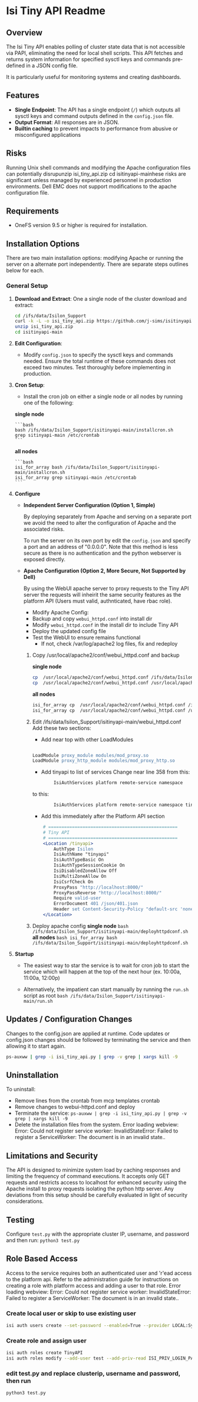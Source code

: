 # Isi Tiny API Readme

## Overview
The Isi Tiny API enables polling of cluster state data that is not accessible via PAPI, eliminating the need for local shell scripts. This API fetches and returns system information for specified sysctl keys and commands pre-defined in a JSON config file. 

It is particularly useful for monitoring systems and creating dashboards.

## Features

- **Single Endpoint**: The API has a single endpoint (`/`) which outputs all sysctl keys and command outputs defined in the `config.json` file.
- **Output Format**: All responses are in JSON.
- **Builtin caching** to prevent impacts to performance from abusive or misconfigured applications


## Risks
Running Unix shell commands and modifying the Apache configuration files can potentially disrupunzip isi_tiny_api.zip
cd isitinyapi-mainhese risks are significant unless managed by experienced personnel in production environments. Dell EMC does not support modifications to the apache configuration file.

## Requirements

- OneFS version 9.5 or higher is required for installation.

## Installation Options

There are two main installation options: modifying Apache or running the server on a alternate port independently. There are separate steps outlines below for each.

### General Setup

1. **Download and Extract**:
    One a single node of the cluster download and extract:

    ```bash 
    cd /ifs/data/Isilon_Support
    curl -k -L -o isi_tiny_api.zip https://github.com/j-sims/isitinyapi/archive/refs/heads/main.zip
    unzip isi_tiny_api.zip
    cd isitinyapi-main

    ```

2. **Edit Configuration**:
   - Modify `config.json` to specify the sysctl keys and commands needed. Ensure the total runtime of these commands does not exceed two minutes. Test thoroughly before implementing in production.

3. **Cron Setup**:
   - Install the cron job on either a single node or all nodes by running one of the following:

   **single node**

       ```bash
       bash /ifs/data/Isilon_Support/isitinyapi-main/installcron.sh
       grep sitinyapi-main /etc/crontab
       ```

   **all nodes**

       ```bash
       isi_for_array bash /ifs/data/Isilon_Support/isitinyapi-main/installcron.sh
       isi_for_array grep sitinyapi-main /etc/crontab
       ```
4. **Configure**
    - **Independent Server Configuration (Option 1, Simple)**

        By deploying separately from Apache and serving on a separate port we avoid the need to alter the configuration of Apache and the associated risks.

        To run the server on its own port by edit the `config.json` and specify a port and an address of "0.0.0.0". Note that this method is less secure as there is no authentication and the python webserver is exposed directly.


    - **Apache Configuration (Option 2, More Secure, Not Supported by Dell)**

        By using the WebUI apache server to proxy requests to the Tiny API server the requests will inheirit the same security features as the platform API (Users must valid, authnticated, have rbac role).

        - Modify Apache Config:
        - Backup and copy `webui_httpd.conf` into install dir
        - Modify `webui_httpd.conf` in the install dir to include Tiny API
        - Deploy the updated config file
        - Test the WebUI to ensure remains functional
          - If not, check /var/log/apache2 log files, fix and redeploy

        1. Copy /usr/local/apache2/conf/webui_httpd.conf and backup

            **single node**

            ```bash
            cp  /usr/local/apache2/conf/webui_httpd.conf /ifs/data/Isilon_Support/isitinyapi-main
            cp  /usr/local/apache2/conf/webui_httpd.conf /usr/local/apache2/conf/webui_httpd.conf.orig.`date "+%Y%m%d%H%M%S"`
            ```

            **all nodes**

            ```bash
            isi_for_array cp  /usr/local/apache2/conf/webui_httpd.conf /ifs/data/Isilon_Support/isitinyapi-main
            isi_for_array cp  /usr/local/apache2/conf/webui_httpd.conf /usr/local/apache2/conf/webui_httpd.conf.orig.`date "+%Y%m%d%H%M%S"`
            ```

        2. Edit /ifs/data/Isilon_Support/isitinyapi-main/webui_httpd.conf
            Add these two sections:

            - Add near top with other LoadModules

            ```apache

            LoadModule proxy_module modules/mod_proxy.so
            LoadModule proxy_http_module modules/mod_proxy_http.so
            ```

            - Add tinyapi to list of services
            Change near line 358 from this:

            ```apache
                    IsiAuthServices platform remote-service namespace
            ```

            to this:

            ```apache
                    IsiAuthServices platform remote-service namespace tinyapi
            ```

            - Add this immediately after the Platform API section

            ```apache
                # =================================================
                # Tiny API
                # =================================================
                <Location /tinyapi>
                    AuthType Isilon
                    IsiAuthName "tinyapi"
                    IsiAuthTypeBasic On
                    IsiAuthTypeSessionCookie On
                    IsiDisabledZoneAllow Off
                    IsiMultiZoneAllow On
                    IsiCsrfCheck On
                    ProxyPass "http://localhost:8000/"
                    ProxyPassReverse "http://localhost:8000/"
                    Require valid-user
                    ErrorDocument 401 /json/401.json
                    Header set Content-Security-Policy "default-src 'none'"
                </Location>
            ```

        3. Deploy apache config
                **single node**
                ```
                bash /ifs/data/Isilon_Support/isitinyapi-main/deployhttpdconf.sh
                ```
                **all nodes**
                ```bash
                isi_for_array bash /ifs/data/Isilon_Support/isitinyapi-main/deployhttpdconf.sh
                ```

5. **Startup**
   - The easiest way to star the service is to wait for cron job to start the service which will happen at the top of the next hour (ex. 10:00a, 11:00a, 12:00p)

   - Alternatively, the impatient can start manually by running the `run.sh` script as root
   `bash /ifs/data/Isilon_Support/isitinyapi-main/run.sh`

## Updates / Configuration Changes

Changes to the config.json are applied at runtime. Code updates or config.json changes should be followed by terminating the service and then allowing it to start again.

```bash
ps-auxww | grep -i isi_tiny_api.py | grep -v grep | xargs kill -9 
```

## Uninstallation

To uninstall:

- Remove  lines from the crontab from mcp templates crontab
- Remove changes to webui-httpd.conf and deploy
- Terminate the service: ```ps-auxww | grep -i isi_tiny_api.py | grep -v grep | xargs kill -9```
- Delete the installation files from the system.
Error loading webview: Error: Could not register service worker: InvalidStateError: Failed to register a ServiceWorker: The document is in an invalid state..
## Limitations and Security

The API is designed to minimize system load by caching responses and limiting the frequency of command executions. It accepts only GET requests and restricts access to localhost for enhanced security using the Apache install to proxy requests isolating the python http server. Any deviations from this setup should be carefully evaluated in light of security considerations.

## Testing

Configure `test.py` with the appropriate cluster IP, username, and password and then run: ```python3 test.py```

## Role Based Access

Access to the service requires both an authenticated user and 'r'ead access to the platform api. Refer to the administration guide for instructions on creating a role with platform access and adding a user to that role.
Error loading webview: Error: Could not register service worker: InvalidStateError: Failed to register a ServiceWorker: The document is in an invalid state..
### Create local user or skip to use existing user

```bash
isi auth users create --set-password --enabled=True --provider LOCAL:System test
```

### Create role and assign user

```bash
isi auth roles create TinyAPI
isi auth roles modify --add-user test --add-priv-read ISI_PRIV_LOGIN_PAPI TinyAPI
```

### edit test.py and replace clusterip, username and password, then run

```bash
python3 test.py
````
